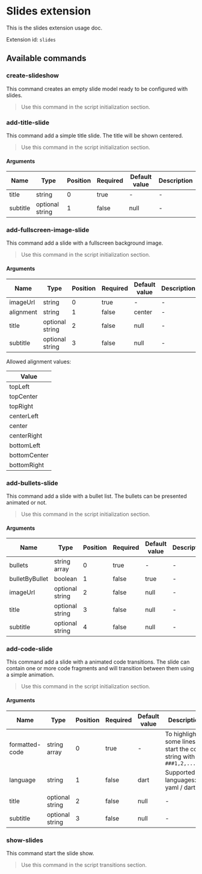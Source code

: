 # Slides extension

This is the slides extension usage doc.

Extension id: `slides`

## Available commands

### create-slideshow

This command creates an empty slide model ready to be configured with slides.

> Use this command in the script initialization section.

### add-title-slide

This command add a simple title slide. The title will be shown centered. 

> Use this command in the script initialization section.

#### Arguments

| Name     | Type            | Position | Required | Default value | Description |
|----------|-----------------|----------|----------|---------------|-------------|
| title    | string          | 0        | true     | -             | -           |
| subtitle | optional string | 1        | false    | null          | -           |

### add-fullscreen-image-slide

This command add a slide with a fullscreen background image.

> Use this command in the script initialization section.

#### Arguments

| Name      | Type            | Position | Required | Default value | Description |
|-----------|-----------------|----------|----------|---------------|-------------|
| imageUrl  | string          | 0        | true     | -             | -           |
| alignment | string          | 1        | false    | center        | -           |
| title     | optional string | 2        | false    | null          | -           |
| subtitle  | optional string | 3        | false    | null          | -           |

Allowed alignment values:

| Value        | 
|--------------|
| topLeft      |
| topCenter    |
| topRight     |
| centerLeft   |
| center       |
| centerRight  |
| bottomLeft   |
| bottomCenter |
| bottomRight  |

### add-bullets-slide

This command add a slide with a bullet list. The bullets can be presented animated or not.

> Use this command in the script initialization section.

#### Arguments

| Name           | Type            | Position | Required | Default value | Description |
|----------------|-----------------|----------|----------|---------------|-------------|
| bullets        | string array    | 0        | true     | -             | -           |
| bulletByBullet | boolean         | 1        | false    | true          | -           |
| imageUrl       | optional string | 2        | false    | null          | -           |
| title          | optional string | 3        | false    | null          | -           |
| subtitle       | optional string | 4        | false    | null          | -           |

### add-code-slide

This command add a slide with a animated code transitions. The slide can contain one or more
code fragments and will transition between them using a simple animation.

> Use this command in the script initialization section.

#### Arguments

| Name           | Type            | Position | Required | Default value | Description                                                         |
|----------------|-----------------|----------|----------|---------------|---------------------------------------------------------------------|
| formatted-code | string array    | 0        | true     | -             | To highlight some lines, start the code string with `###1,2,...###` |
| language       | string          | 1        | false    | dart          | Supported languages: yaml / dart                                    |
| title          | optional string | 2        | false    | null          | -                                                                   |
| subtitle       | optional string | 3        | false    | null          | -                                                                   |

### show-slides

This command start the slide show. 

> Use this command in the script transitions section.